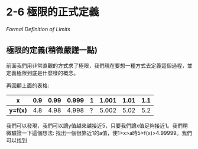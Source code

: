 # 2-6 極限的正式定義

###### Formal Definition of Limits

## 極限的定義(稍微嚴謹一點)

前面我們用非常直觀的方式求了極限，我們現在要想一種方式去定義這個過程，並定義極限到底是什麼樣的概念。

再回顧上面的表格:

| x          | 0.9 | 0.99 | 0.999 | 1   | 1.001 | 1.01 | 1.1 |
| ---------- | --- | ---- | ----- | --- | ----- | ---- | --- |
| **y=f(x)** | 4.8 | 4.98 | 4.998 | ?   | 5.002 | 5.02 | 5.2 |

我們可以發現，我們可以讓y值越來越接近5，只要我們讓x值足夠接近1。我們稍微驗證一下這個想法: 找出一個很靠近1的a值，使1>x>a時5>f(x)>4.99999。我們可以找到
